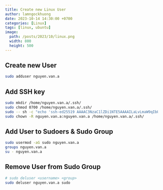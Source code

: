 ```yaml
---
title: Create new Linux User
author: lamngockhuong
date: 2023-10-14 14:30:00 +0700
categories: [Linux]
tags: [linux, ubuntu]
image:
  path: /posts/2023/10/linux.png
  width: 800
  height: 500
---
```


## Create new User

```bash
sudo adduser nguyen.van.a
```

## Add SSH key

```bash
sudo mkdir /home/nguyen.van.a/.ssh/
sudo chmod 0700 /home/nguyen.van.a/.ssh/
sudo -- sh -c "echo 'ssh-ed25519 AAAAC3NzaC1lZDi1NTE5AAAAILaLvLmaW9qIbUVo1aDHWZE9JehbNfIdTVif2aFGF0E0 me@ngockhuong' > /home/nguyen.van.a/.ssh/authorized_keys"
sudo chown -R nguyen.van.a:nguyen.van.a /home/nguyen.van.a/.ssh/
```

## Add User to Sudoers & Sudo Group

```bash
sudo usermod -aG sudo nguyen.van.a
groups nguyen.van.a
su - nguyen.van.a
```

## Remove User from Sudo Group

```bash
# sudo deluser <username> <group>
sudo deluser nguyen.van.a sudo
```
